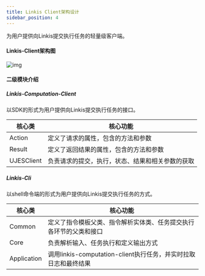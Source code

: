 ```yaml
---
title: Linkis Client架构设计
sidebar_position: 4
---
```


为用户提供向Linkis提交执行任务的轻量级客户端。

#### Linkis-Client架构图

![img](/Images-zh/Architecture/linkis-client-01.png)



#### 二级模块介绍

##### Linkis-Computation-Client

以SDK的形式为用户提供向Linkis提交执行任务的接口。

| 核心类     | 核心功能                                         |
| ---------- | ------------------------------------------------ |
| Action     | 定义了请求的属性，包含的方法和参数               |
| Result     | 定义了返回结果的属性，包含的方法和参数           |
| UJESClient | 负责请求的提交，执行，状态、结果和相关参数的获取 |

 

#####  Linkis-Cli

以shell命令端的形式为用户提供向Linkis提交执行任务的方式。

| 核心类      | 核心功能                                                     |
| ----------- | ------------------------------------------------------------ |
| Common      | 定义了指令模板父类、指令解析实体类、任务提交执行各环节的父类和接口 |
| Core        | 负责解析输入、任务执行和定义输出方式                         |
| Application | 调用linkis-computation-client执行任务，并实时拉取日志和最终结果 |

 